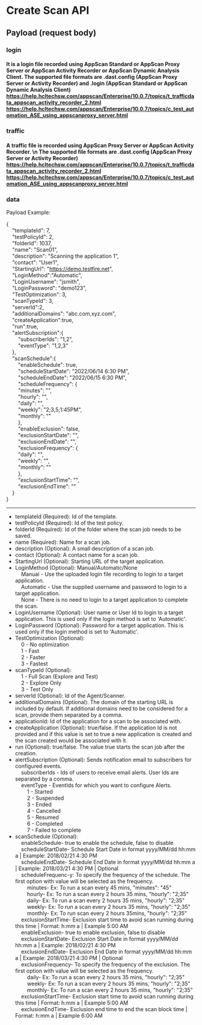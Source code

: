 # Create Scan API

## Payload (request body)

### login
#### It is a login file recorded using AppScan Standard or AppScan Proxy Server or AppScan Activity Recorder or AppScan Dynamic Analysis Client. The supported file formats are .dast.config (AppScan Proxy Server or Activity Recorder) and .login (AppScan Standard or AppScan Dynamic Analysis Client) https://help.hcltechsw.com/appscan/Enterprise/10.0.7/topics/t_trafficdata_appscan_activity_recorder_2.html https://help.hcltechsw.com/appscan/Enterprise/10.0.7/topics/c_test_automation_ASE_using_appscanproxy_server.html

### traffic
#### A traffic file is recorded using AppScan Proxy Server or AppScan Activity Recorder. \n The supported file formats are .dast.config (AppScan Proxy Server or Activity Recorder) https://help.hcltechsw.com/appscan/Enterprise/10.0.7/topics/t_trafficdata_appscan_activity_recorder_2.html https://help.hcltechsw.com/appscan/Enterprise/10.0.7/topics/c_test_automation_ASE_using_appscanproxy_server.html

### data
Payload Example:  

{  
&nbsp;&nbsp;&nbsp;&nbsp;"templateId": 7,  
&nbsp;&nbsp;&nbsp;&nbsp;"testPolicyId": 2,    
&nbsp;&nbsp;&nbsp;&nbsp;"folderId": 1037,  
&nbsp;&nbsp;&nbsp;&nbsp;"name": "Scan01",    
&nbsp;&nbsp;&nbsp;&nbsp;"description": "Scanning the application 1",  
&nbsp;&nbsp;&nbsp;&nbsp;"contact": "User1",  
&nbsp;&nbsp;&nbsp;&nbsp;"StartingUrl": "https://demo.testfire.net",  
&nbsp;&nbsp;&nbsp;&nbsp;"LoginMethod":"Automatic",  
&nbsp;&nbsp;&nbsp;&nbsp;"LoginUsername": "jsmith",  
&nbsp;&nbsp;&nbsp;&nbsp;"LoginPassword": "demo123",  
&nbsp;&nbsp;&nbsp;&nbsp;"TestOptimization": 3,  
&nbsp;&nbsp;&nbsp;&nbsp;"scanTypeId": 3,  
&nbsp;&nbsp;&nbsp;&nbsp;"serverId":2,  
&nbsp;&nbsp;&nbsp;&nbsp;"additionalDomains": "abc.com,xyz.com",  
&nbsp;&nbsp;&nbsp;&nbsp;"createApplication":true,  
&nbsp;&nbsp;&nbsp;&nbsp;"run":true,  
&nbsp;&nbsp;&nbsp;&nbsp;"alertSubscription":{  
&nbsp;&nbsp;&nbsp;&nbsp;&nbsp;&nbsp;&nbsp;&nbsp;"subscriberIds": "1,2",  
&nbsp;&nbsp;&nbsp;&nbsp;&nbsp;&nbsp;&nbsp;&nbsp;"eventType": "1,2,3"  
&nbsp;&nbsp;&nbsp;&nbsp;},  
&nbsp;&nbsp;&nbsp;&nbsp;"scanSchedule":{  
&nbsp;&nbsp;&nbsp;&nbsp;&nbsp;&nbsp;&nbsp;&nbsp;"enableSchedule": true,  
&nbsp;&nbsp;&nbsp;&nbsp;&nbsp;&nbsp;&nbsp;&nbsp;"scheduleStartDate": "2022/06/14 6:30 PM",  
&nbsp;&nbsp;&nbsp;&nbsp;&nbsp;&nbsp;&nbsp;&nbsp;"scheduleEndDate": "2022/06/15 6:30 PM",  
&nbsp;&nbsp;&nbsp;&nbsp;&nbsp;&nbsp;&nbsp;&nbsp;"scheduleFrequency": {  
&nbsp;&nbsp;&nbsp;&nbsp;&nbsp;&nbsp;&nbsp;&nbsp;"minutes": "",  
&nbsp;&nbsp;&nbsp;&nbsp;&nbsp;&nbsp;&nbsp;&nbsp;"hourly": "",  
&nbsp;&nbsp;&nbsp;&nbsp;&nbsp;&nbsp;&nbsp;&nbsp;"daily": "",  
&nbsp;&nbsp;&nbsp;&nbsp;&nbsp;&nbsp;&nbsp;&nbsp;"weekly": "2;3,5;1:45PM",  
&nbsp;&nbsp;&nbsp;&nbsp;&nbsp;&nbsp;&nbsp;&nbsp;"monthly": ""  
&nbsp;&nbsp;&nbsp;&nbsp;&nbsp;&nbsp;&nbsp;&nbsp;},  
&nbsp;&nbsp;&nbsp;&nbsp;&nbsp;&nbsp;&nbsp;&nbsp;"enableExclusion": false,  
&nbsp;&nbsp;&nbsp;&nbsp;&nbsp;&nbsp;&nbsp;&nbsp;"exclusionStartDate": "",  
&nbsp;&nbsp;&nbsp;&nbsp;&nbsp;&nbsp;&nbsp;&nbsp;"exclusionEndDate": "",  
&nbsp;&nbsp;&nbsp;&nbsp;&nbsp;&nbsp;&nbsp;&nbsp;"exclusionFrequency": {  
&nbsp;&nbsp;&nbsp;&nbsp;&nbsp;&nbsp;&nbsp;&nbsp;"daily": "",  
&nbsp;&nbsp;&nbsp;&nbsp;&nbsp;&nbsp;&nbsp;&nbsp;"weekly": "",  
&nbsp;&nbsp;&nbsp;&nbsp;&nbsp;&nbsp;&nbsp;&nbsp;"monthly": ""  
&nbsp;&nbsp;&nbsp;&nbsp;&nbsp;&nbsp;&nbsp;&nbsp;},  
&nbsp;&nbsp;&nbsp;&nbsp;&nbsp;&nbsp;&nbsp;&nbsp;"exclusionStartTime": "",  
&nbsp;&nbsp;&nbsp;&nbsp;&nbsp;&nbsp;&nbsp;&nbsp;"exclusionEndTime": ""  
&nbsp;&nbsp;&nbsp;&nbsp;}  
}  

----------------------------------------------------------------------  
- templateId (Required): Id of the template.  
- testPolicyId (Required): Id of the test policy.  
- folderId (Required): Id of the folder where the scan job needs to be saved.  
- name (Required): Name for a scan job.  
- description (Optional): A small description of a scan job.  
- contact (Optional): A contact name for a scan job.  
- StartingUrl (Optional): Starting URL of the target application.  
- LoginMethod (Optional): Manual/Automatic/None  
&nbsp;&nbsp;&nbsp;&nbsp;Manual - Use the uploaded login file recording to login to a target application.  
&nbsp;&nbsp;&nbsp;&nbsp;Automatic - Use the supplied username and password to login to a target application.   
&nbsp;&nbsp;&nbsp;&nbsp;None - There is no need to login to a target application to complete the scan.  
- LoginUsername (Optional): User name or User Id to login to a target application. This is used only if the login method is set to 'Automatic'.  
- LoginPassword (Optional): Password for a target application. This is used only if the login method is set to 'Automatic'.  
- TestOptimization (Optional):  
&nbsp;&nbsp;&nbsp;&nbsp;0 - No optimization  
&nbsp;&nbsp;&nbsp;&nbsp;1 - Fast  
&nbsp;&nbsp;&nbsp;&nbsp;2 - Faster  
&nbsp;&nbsp;&nbsp;&nbsp;3 - Fastest  
- scanTypeId (Optional):  
&nbsp;&nbsp;&nbsp;&nbsp;1 - Full Scan (Explore and Test)  
&nbsp;&nbsp;&nbsp;&nbsp;2 - Explore Only  
&nbsp;&nbsp;&nbsp;&nbsp;3 - Test Only  
- serverId (Optional): Id of the Agent/Scanner.  
- additionalDomains (Optional): The domain of the starting URL is included by default. If additional domains need to be considered for a scan, provide them separated by a comma.  
- applicationId: Id of the application for a scan to be associated with.    
- createApplication (Optional): true/false. If the application Id is not provided and if this value is set to true a new application is created and the scan created would be associated with it.   
- run (Optional): true/false. The value true starts the scan job after the creation.  
- alertSubscription (Optional): Sends notification email to subscribers for configured events.  
&nbsp;&nbsp;&nbsp;&nbsp;subscriberIds - Ids of users to receive email alerts. User Ids are separated by a comma.   
&nbsp;&nbsp;&nbsp;&nbsp;eventType -  EventIds for which you want to configure Alerts.  
&nbsp;&nbsp;&nbsp;&nbsp;&nbsp;&nbsp;&nbsp;&nbsp;1 - Started  
&nbsp;&nbsp;&nbsp;&nbsp;&nbsp;&nbsp;&nbsp;&nbsp;2 - Suspended  
&nbsp;&nbsp;&nbsp;&nbsp;&nbsp;&nbsp;&nbsp;&nbsp;3 - Ended  
&nbsp;&nbsp;&nbsp;&nbsp;&nbsp;&nbsp;&nbsp;&nbsp;4 - Cancelled  
&nbsp;&nbsp;&nbsp;&nbsp;&nbsp;&nbsp;&nbsp;&nbsp;5 - Resumed  
&nbsp;&nbsp;&nbsp;&nbsp;&nbsp;&nbsp;&nbsp;&nbsp;6 - Completed  
&nbsp;&nbsp;&nbsp;&nbsp;&nbsp;&nbsp;&nbsp;&nbsp;7 - Failed to complete   
- scanSchedule (Optional):  
&nbsp;&nbsp;&nbsp;&nbsp;enableSchedule- true to enable the schedule, false to disable  
&nbsp;&nbsp;&nbsp;&nbsp;scheduleStartDate- Schedule Start Date in format yyyy/MM/dd hh:mm a | Example: 2018/02/21 4:30 PM  
&nbsp;&nbsp;&nbsp;&nbsp;scheduleEndDate- Schedule End Date in format yyyy/MM/dd hh:mm a | Example: 2018/03/21 4:30 PM | Optional  
&nbsp;&nbsp;&nbsp;&nbsp;scheduleFrequenc-y: To specify the frequency of the schedule. The first option with value will be selected as the frequency.  
&nbsp;&nbsp;&nbsp;&nbsp;&nbsp;&nbsp;&nbsp;&nbsp;minutes- Ex: To run a scan every 45 mins, "minutes": "45"  
&nbsp;&nbsp;&nbsp;&nbsp;&nbsp;&nbsp;&nbsp;&nbsp;hourly- Ex:  To run a scan every 2 hours 35 mins, "hourly": "2;35"  
&nbsp;&nbsp;&nbsp;&nbsp;&nbsp;&nbsp;&nbsp;&nbsp;daily- Ex:  To run a scan every 2 hours 35 mins, "hourly": "2;35"  
&nbsp;&nbsp;&nbsp;&nbsp;&nbsp;&nbsp;&nbsp;&nbsp;weekly- Ex: To run a scan every 2 hours 35 mins, "hourly": "2;35"  
&nbsp;&nbsp;&nbsp;&nbsp;&nbsp;&nbsp;&nbsp;&nbsp;monthly- Ex: To run scan every 2 hours 35mins, "hourly": "2;35"  
&nbsp;&nbsp;&nbsp;&nbsp;exclusionStartTime- Exclusion start time to avoid scan running during this time | Format: h:mm a | Example 5:00 AM  
&nbsp;&nbsp;&nbsp;&nbsp;enableExclusion- true to enable exclusion, false to disable  
&nbsp;&nbsp;&nbsp;&nbsp;exclusionStartDate- Exclusion Start Date in format yyyy/MM/dd hh:mm a | Example: 2018/02/21 4:30 PM  
&nbsp;&nbsp;&nbsp;&nbsp;exclusionEndDate- Exclusion End Date in format yyyy/MM/dd hh:mm a | Example: 2018/03/21 4:30 PM | Optional  
&nbsp;&nbsp;&nbsp;&nbsp;exclusionFrequency- To specify the frequency of the exclusion. The first option with value will be selected as the frequency.  
&nbsp;&nbsp;&nbsp;&nbsp;&nbsp;&nbsp;&nbsp;&nbsp;daily- Ex:  To run a scan every 2 hours 35 mins, "hourly": "2;35"  
&nbsp;&nbsp;&nbsp;&nbsp;&nbsp;&nbsp;&nbsp;&nbsp;weekly- Ex: To run a scan every 2 hours 35 mins, "hourly": "2;35"  
&nbsp;&nbsp;&nbsp;&nbsp;&nbsp;&nbsp;&nbsp;&nbsp;monthly- Ex: To run a scan every 2 hours 35 mins, "hourly": "2;35"  
&nbsp;&nbsp;&nbsp;&nbsp;exclusionStartTime- Exclusion start time to avoid scan running during this time | Format: h:mm a | Example 5:00 AM  
&nbsp;&nbsp;&nbsp;&nbsp;exclusionEndTime- Exclusion end time to end the scan block time | Format: h:mm a | Example 6:00 AM  
